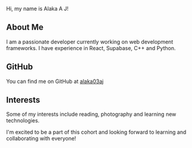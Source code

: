 Hi, my name is Alaka A J!

## About Me
I am a passionate developer currently working on web development frameworks. I have experience in React, Supabase, C++ and Python. 

## GitHub
You can find me on GitHub at [alaka03aj](www.github.com/alaka03aj)

## Interests
Some of my interests include reading, photography and learning new technologies.

I'm excited to be a part of this cohort and looking forward to learning and collaborating with everyone!
